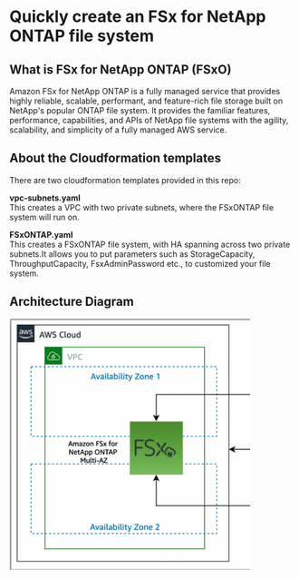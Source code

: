 # Quickly create an FSx for NetApp ONTAP file system

## What is FSx for NetApp ONTAP (FSxO)
Amazon FSx for NetApp ONTAP is a fully managed service that provides highly reliable, scalable, performant, and feature-rich file storage built on NetApp's popular ONTAP file system. It provides the familiar features, performance, capabilities, and APIs of NetApp file systems with the agility, scalability, and simplicity of a fully managed AWS service.

## About the Cloudformation templates
There are two cloudformation templates provided in this repo:

**vpc-subnets.yaml**<br/>This creates a VPC with two private subnets, where the FSxONTAP file system will run on.

**FSxONTAP.yaml**<br/>This creates a FSxONTAP file system, with HA spanning across two private subnets.It allows you to put parameters such as StorageCapacity, ThroughputCapacity, FsxAdminPassword etc., to customized your file system.

## Architecture Diagram

![Diagram](/architecture.png)
